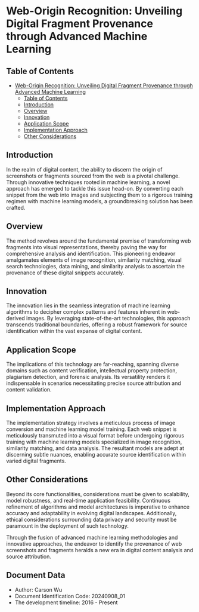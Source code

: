 # Web-Origin Recognition: Unveiling Digital Fragment Provenance through Advanced Machine Learning

## Table of Contents

- [Web-Origin Recognition: Unveiling Digital Fragment Provenance through Advanced Machine Learning](#web-origin-recognition-unveiling-digital-fragment-provenance-through-advanced-machine-learning)
  - [Table of Contents](#table-of-contents)
  - [Introduction](#introduction)
  - [Overview](#overview)
  - [Innovation](#innovation)
  - [Application Scope](#application-scope)
  - [Implementation Approach](#implementation-approach)
  - [Other Considerations](#other-considerations)

## Introduction

In the realm of digital content, the ability to discern the origin of screenshots or fragments sourced from the web is a pivotal challenge. Through innovative techniques rooted in machine learning, a novel approach has emerged to tackle this issue head-on. By converting each snippet from the web into images and subjecting them to a rigorous training regimen with machine learning models, a groundbreaking solution has been crafted.

## Overview

The method revolves around the fundamental premise of transforming web fragments into visual representations, thereby paving the way for comprehensive analysis and identification. This pioneering endeavor amalgamates elements of image recognition, similarity matching, visual search technologies, data mining, and similarity analysis to ascertain the provenance of these digital snippets accurately.

## Innovation

The innovation lies in the seamless integration of machine learning algorithms to decipher complex patterns and features inherent in web-derived images. By leveraging state-of-the-art technologies, this approach transcends traditional boundaries, offering a robust framework for source identification within the vast expanse of digital content.

## Application Scope

The implications of this technology are far-reaching, spanning diverse domains such as content verification, intellectual property protection, plagiarism detection, and forensic analysis. Its versatility renders it indispensable in scenarios necessitating precise source attribution and content validation.

## Implementation Approach

The implementation strategy involves a meticulous process of image conversion and machine learning model training. Each web snippet is meticulously transmuted into a visual format before undergoing rigorous training with machine learning models specialized in image recognition, similarity matching, and data analysis. The resultant models are adept at discerning subtle nuances, enabling accurate source identification within varied digital fragments.

## Other Considerations

Beyond its core functionalities, considerations must be given to scalability, model robustness, and real-time application feasibility. Continuous refinement of algorithms and model architectures is imperative to enhance accuracy and adaptability in evolving digital landscapes. Additionally, ethical considerations surrounding data privacy and security must be paramount in the deployment of such technology.

Through the fusion of advanced machine learning methodologies and innovative approaches, the endeavor to identify the provenance of web screenshots and fragments heralds a new era in digital content analysis and source attribution.

## Document Data

- Author: Carson Wu
- Document Identification Code: 20240908_01
- The development timeline: 2016 - Present
